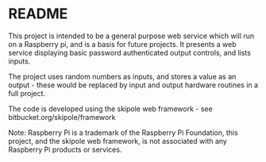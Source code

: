 # README #

This project is intended to be a general purpose web service which will run on a Raspberry pi, and is a basis for future projects. It presents a web service displaying basic password authenticated output controls, and lists inputs.

The project uses random numbers as inputs, and stores a value as an output - these would be replaced by input and output hardware routines in a full project.

The code is developed using the skipole web framework - see bitbucket.org/skipole/framework

Note: Raspberry Pi is a trademark of the Raspberry Pi Foundation, this project, and the skipole web framework, is not associated with any Raspberry Pi products or services.
